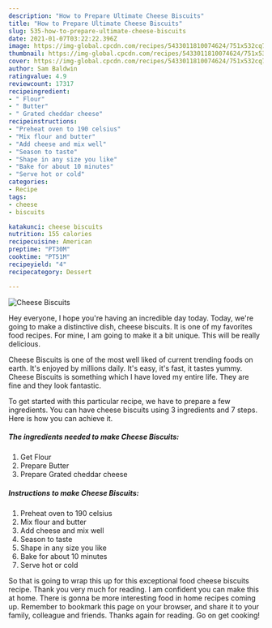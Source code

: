 ```yaml
---
description: "How to Prepare Ultimate Cheese Biscuits"
title: "How to Prepare Ultimate Cheese Biscuits"
slug: 535-how-to-prepare-ultimate-cheese-biscuits
date: 2021-01-07T03:22:22.396Z
image: https://img-global.cpcdn.com/recipes/5433011810074624/751x532cq70/cheese-biscuits-recipe-main-photo.jpg
thumbnail: https://img-global.cpcdn.com/recipes/5433011810074624/751x532cq70/cheese-biscuits-recipe-main-photo.jpg
cover: https://img-global.cpcdn.com/recipes/5433011810074624/751x532cq70/cheese-biscuits-recipe-main-photo.jpg
author: Sam Baldwin
ratingvalue: 4.9
reviewcount: 17317
recipeingredient:
- " Flour"
- " Butter"
- " Grated cheddar cheese"
recipeinstructions:
- "Preheat oven to 190 celsius"
- "Mix flour and butter"
- "Add cheese and mix well"
- "Season to taste"
- "Shape in any size you like"
- "Bake for about 10 minutes"
- "Serve hot or cold"
categories:
- Recipe
tags:
- cheese
- biscuits

katakunci: cheese biscuits 
nutrition: 155 calories
recipecuisine: American
preptime: "PT30M"
cooktime: "PT51M"
recipeyield: "4"
recipecategory: Dessert

---
```



![Cheese Biscuits](https://img-global.cpcdn.com/recipes/5433011810074624/751x532cq70/cheese-biscuits-recipe-main-photo.jpg)

Hey everyone, I hope you're having an incredible day today. Today, we're going to make a distinctive dish, cheese biscuits. It is one of my favorites food recipes. For mine, I am going to make it a bit unique. This will be really delicious.

Cheese Biscuits is one of the most well liked of current trending foods on earth. It's enjoyed by millions daily. It's easy, it's fast, it tastes yummy. Cheese Biscuits is something which I have loved my entire life. They are fine and they look fantastic.




To get started with this particular recipe, we have to prepare a few ingredients. You can have cheese biscuits using 3 ingredients and 7 steps. Here is how you can achieve it.

<!--inarticleads1-->

##### The ingredients needed to make Cheese Biscuits:

1. Get  Flour
1. Prepare  Butter
1. Prepare  Grated cheddar cheese




<!--inarticleads2-->

##### Instructions to make Cheese Biscuits:

1. Preheat oven to 190 celsius
1. Mix flour and butter
1. Add cheese and mix well
1. Season to taste
1. Shape in any size you like
1. Bake for about 10 minutes
1. Serve hot or cold




So that is going to wrap this up for this exceptional food cheese biscuits recipe. Thank you very much for reading. I am confident you can make this at home. There is gonna be more interesting food in home recipes coming up. Remember to bookmark this page on your browser, and share it to your family, colleague and friends. Thanks again for reading. Go on get cooking!
